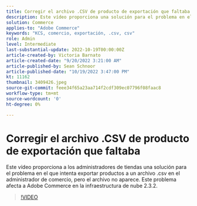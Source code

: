 ```yaml
---
title: Corregir el archivo .CSV de producto de exportación que faltaba
description: Este vídeo proporciona una solución para el problema en el que intenta exportar productos a un archivo .csv en el administrador de comercio, pero el archivo no aparece. Este problema afecta a Adobe Commerce en la infraestructura de nube 2.3.2. ¿Para quién es este vídeo? - Conservar administrador4.
solution: Commerce
applies-to: "Adobe Commerce"
keywords: "KCS, comercio, exportación, .csv, csv"
role: Admin
level: Intermediate
last-substantial-update: 2022-10-19T00:00:00Z
article-created-by: Victoria Barnato
article-created-date: "9/20/2022 3:21:00 AM"
article-published-by: Sean Schnoor
article-published-date: "10/19/2022 3:47:00 PM"
kt: 11162
thumbnail: 3409426.jpeg
source-git-commit: feee34f65a23aa714f2cdf309ec07796f08faac8
workflow-type: tm+mt
source-wordcount: '0'
ht-degree: 0%

---
```



# Corregir el archivo .CSV de producto de exportación que faltaba

Este vídeo proporciona a los administradores de tiendas una solución para el problema en el que intenta exportar productos a un archivo .csv en el administrador de comercio, pero el archivo no aparece. Este problema afecta a Adobe Commerce en la infraestructura de nube 2.3.2.


>[!VIDEO](https://video.tv.adobe.com/v/3409426/?quality=12&learn=on)
